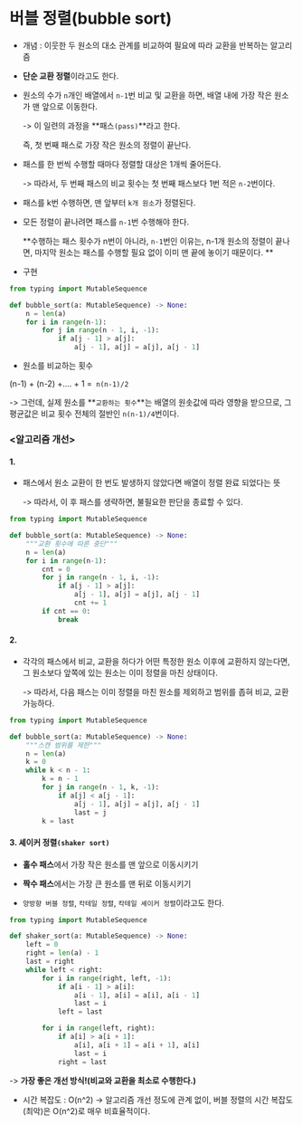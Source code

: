 # 버블 정렬(bubble sort)

- 개념 : 이웃한 두 원소의 대소 관계를 비교하여 필요에 따라 교환을 반복하는 알고리즘

- **단순 교환 정렬**이라고도 한다.

- 원소의 수가 `n`개인 배열에서 `n-1`번 비교 및 교환을 하면, 배열 내에 가장 작은 원소가 맨 앞으로 이동한다.

  -> 이 일련의 과정을 **패스`(pass)`**라고 한다.

  즉, 첫 번째 패스로 가장 작은 원소의 정렬이 끝난다.

- 패스를 한 번씩 수행할 때마다 정렬할 대상은 1개씩 줄어든다.

  -> 따라서, 두 번째 패스의 비교 횟수는 첫 번째 패스보다 1번 적은 `n-2`번이다.

- 패스를 k번 수행하면, 맨 앞부터 `k개 원소`가 정렬된다.

- 모든 정렬이 끝나려면 패스를 `n-1`번 수행해야 한다.

  **수행하는 패스 횟수가 n번이 아니라, `n-1`번인 이유는, n-1개 원소의 정렬이 끝나면, 마지막 원소는 패스를 수행할 필요 없이 이미 맨 끝에 놓이기 때문이다. **

- 구현

~~~python
from typing import MutableSequence

def bubble_sort(a: MutableSequence) -> None:
    n = len(a)
    for i in range(n-1):
        for j in range(n - 1, i, -1):
            if a[j - 1] > a[j]:
                a[j - 1], a[j] = a[j], a[j - 1]
~~~

- 원소를 비교하는 횟수

(n-1) + (n-2) +.... + 1 =` n(n-1)/2`

-> 그런데, 실제 원소를 **`교환하는 횟수`**는 배열의 원솟값에 따라 영향을 받으므로, 그 평균값은 비교 횟수 전체의 절반인 `n(n-1)/4`번이다.

### <알고리즘 개선>

#### 1. 

- 패스에서 원소 교환이 한 번도 발생하지 않았다면 배열이 정렬 완료 되었다는 뜻

  -> 따라서, 이 후 패스를 생략하면, 불필요한 판단을 종료할 수 있다.

~~~python
from typing import MutableSequence

def bubble_sort(a: MutableSequence) -> None:
    """교환 횟수에 따른 중단"""
    n = len(a)
    for i in range(n-1):
        cnt = 0
        for j in range(n - 1, i, -1):
            if a[j - 1] > a[j]:
                a[j - 1], a[j] = a[j], a[j - 1]
                cnt += 1
        if cnt == 0:
            break
~~~



#### 2.

- 각각의 패스에서 비교, 교환을 하다가 어떤 특정한 원소 이후에 교환하지 않는다면, 그 원소보다 앞쪽에 있는 원소는 이미 정렬을 마친 상태이다.

  -> 따라서, 다음 패스는 이미 정렬을 마친 원소를 제외하고 범위를 좁혀 비교, 교환 가능하다.

~~~python
from typing import MutableSequence

def bubble_sort(a: MutableSequence) -> None:
    """스캔 범위를 제한"""
    n = len(a)
    k = 0
    while k < n - 1:
        k = n - 1
        for j in range(n - 1, k, -1):
            if a[j] < a[j - 1]:
                a[j - 1], a[j] = a[j], a[j - 1]
                last = j
        k = last
~~~



#### 3. 셰이커 정렬`(shaker sort)`

- **홀수 패스**에서 가장 작은 원소를 맨 앞으로 이동시키기
- **짝수 패스**에서는 가장 큰 원소를 맨 뒤로 이동시키기

- `양방향 버블 정렬`, `칵테일 정렬`, `칵테일 셰이커 정렬`이라고도 한다.

~~~python
from typing import MutableSequence

def shaker_sort(a: MutableSequence) -> None:
    left = 0
    right = len(a) - 1
    last = right
    while left < right:
        for i in range(right, left, -1):
            if a[i - 1] > a[i]:
                a[i - 1], a[i] = a[i], a[i - 1]
                last = i
            left = last

        for i in range(left, right):
            if a[i] > a[i + 1]:
                a[i], a[i + 1] = a[i + 1], a[i]
                last = i
            right = last
~~~

-> **가장 좋은 개선 방식!(비교와 교환을 최소로 수행한다.)**
- 시간 복잡도 : O(n^2)
-> 알고리즘 개선 정도에 관계 없이, 버블 정렬의 시간 복잡도(최악)은 O(n^2)로 매우 비효율적이다.
